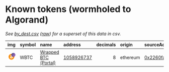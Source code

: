 
Known tokens (wormholed to Algorand)
===================================
_See [by_dest.csv](by_dest.csv) ([raw](https://raw.githubusercontent.com/wormhole-foundation/wormhole-token-list/main/content/by_dest.csv)) for a superset of this data in csv._

  
| img                                                                                                        | symbol   | name                                                                  | address                                                 |   decimals | origin   | sourceAddress                                                                                                         |   sourceDecimals | markets                      | symbol   |
|:-----------------------------------------------------------------------------------------------------------|:---------|:----------------------------------------------------------------------|:--------------------------------------------------------|-----------:|:---------|:----------------------------------------------------------------------------------------------------------------------|-----------------:|:-----------------------------|:-----------------|
| ![WBTC](https://raw.githubusercontent.com/wormhole-foundation/wormhole-token-list/main/assets/WBTC_wh.png) | WBTC     | [Wrapped BTC (Portal)](http://coingecko.com/en/coins/wrapped-bitcoin) | [1058926737](https://algoexplorer.io//token/1058926737) |          8 | ethereum | [0x2260fac5e5542a773aa44fbcfedf7c193bc2c599](https://etherscan.io/address/0x2260fac5e5542a773aa44fbcfedf7c193bc2c599) |                8 | [pact](https://app.pact.fi/) | WBTC             |
